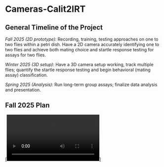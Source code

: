 # Cameras-Calit2IRT

## General Timeline of the Project
_Fall 2025 (2D prototype)_: Recording, training, testing approaches on one to two flies within a petri dish. Have a 2D camera accurately identifying one to two flies and achieve both mating choice and startle response testing for assays for two flies.

_Winter 2025 (3D setup)_: Have a 3D camera setup working, track multiple flies; quantify the startle response testing and begin behavioral (mating assay) classification. 

_Spring 2025 (Analysis)_: Run long-term group assays; finalize data analysis and presentation.

## Fall 2025 Plan

[![](/home/drosophila-lab/Documents/Cameras-Calit2IRT/src/2D_Prototype/Noodling/plate_d1_written.mp4)]



